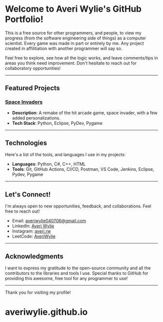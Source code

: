 # Welcome to Averi Wylie's GitHub Portfolio! 

This is a free source for other programmers, and people, to view my progress (from the software engineering side of things) as a computer scientist. Every game was made in part or entirely by me. Any project created in affilitiation with another programmer will say so.

Feel free to explore, see how all the logic works, and leave comments/tips in areas you think need improvement. Don't hesitate to reach out for collaboratory opportunities!

---

## Featured Projects

### [Space Invaders](link-to-repo)
- **Description**: A remake of the hit arcade game, space invader, with a few added personalizations.
- **Tech Stack**: Python, Eclipse, PyDev, Pygame

---

## Technologies

Here's a list of the tools, and languages I use in my projects:

- **Languages**: Python, C#, C++, HTML
- **Tools**: Git, GitHub Actions, CI/CD, Postman, VS Code, Jenkins, Eclipse, Pydev, Pygame

---

## Let's Connect!

I'm always open to new opportunities, feedback, and collaborations. Feel free to reach out!

- Email: averiwylie040706@gmail.com
- LinkedIn: [Averi Wylie](https://www.linkedin.com/in/averiwylie/)
- Instagram: [averi.rw](https://www.instagram.com/averi.rw/)
- LeetCode: [AveriWylie](https://leetcode.com/u/AveriWylie/)

---

## Acknowledgments

I want to express my gratitude to the open-source community and all the contributors to the libraries and tools I use. Special thanks to GitHub for providing this awesome, free tool for any programmer to use!

---

Thank you for visiting my profile!
# averiwylie.github.io
